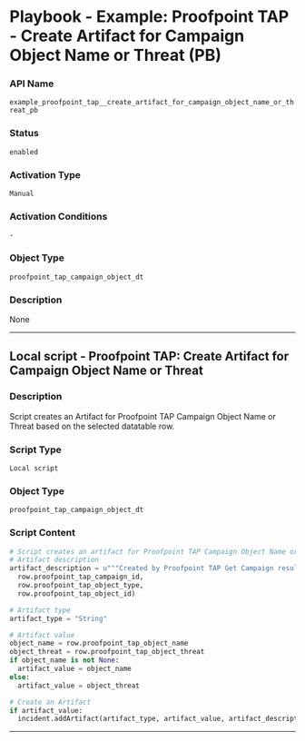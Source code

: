 <!--
    DO NOT MANUALLY EDIT THIS FILE
    THIS FILE IS AUTOMATICALLY GENERATED WITH resilient-sdk codegen
    Generated with resilient-sdk v50.1.262
-->

# Playbook - Example: Proofpoint TAP - Create Artifact for Campaign Object Name or Threat (PB)

### API Name
`example_proofpoint_tap__create_artifact_for_campaign_object_name_or_threat_pb`

### Status
`enabled`

### Activation Type
`Manual`

### Activation Conditions
`-`

### Object Type
`proofpoint_tap_campaign_object_dt`

### Description
None


---

## Local script - Proofpoint TAP: Create Artifact for Campaign Object Name or Threat 

### Description
Script creates an Artifact for Proofpoint TAP Campaign Object Name or Threat based on the selected datatable row.

### Script Type
`Local script`

### Object Type
`proofpoint_tap_campaign_object_dt`

### Script Content
```python
# Script creates an artifact for Proofpoint TAP Campaign Object Name or Threat based on the selected datatable row.
# Artifact description
artifact_description = u"""Created by Proofpoint TAP Get Campaign results for Campaign ID '{}', Type of Campaign Object '{}', Object ID '{}'""".format(
  row.proofpoint_tap_campaign_id,
  row.proofpoint_tap_object_type,
  row.proofpoint_tap_object_id)

# Artifact type
artifact_type = "String"

# Artifact value
object_name = row.proofpoint_tap_object_name
object_threat = row.proofpoint_tap_object_threat
if object_name is not None:
  artifact_value = object_name 
else: 
  artifact_value = object_threat

# Create an Artifact
if artifact_value:
  incident.addArtifact(artifact_type, artifact_value, artifact_description)

```

---

